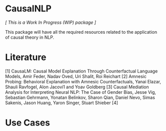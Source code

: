 # CausalNLP

_[ This is a Work In Progress (WIP) package ]_

This package will have all the required resources related to the application of causal theory in NLP.

# Literature

[1] CausaLM: Causal Model Explanation Through Counterfactual Language Models, Amir Feder, Nadav Oved, Uri Shalit, Roi Reichart
[2] Amnesic Probing: Behavioral Explanation with Amnesic Counterfactuals, Yanai Elazar, Shauli Ravfogel, Alon Jacovi1 and Yoav Goldberg
[3] Causal Mediation Analysis for Interpreting Neural NLP: The Case of Gender Bias, Jesse Vig, Sebastian Gehrmann, Yonatan Belinkov, Sharon Qian, Daniel Nevo, Simas Sakenis, Jason Huang, Yaron Singer, Stuart Shieber
[4] 

# Use Cases 
